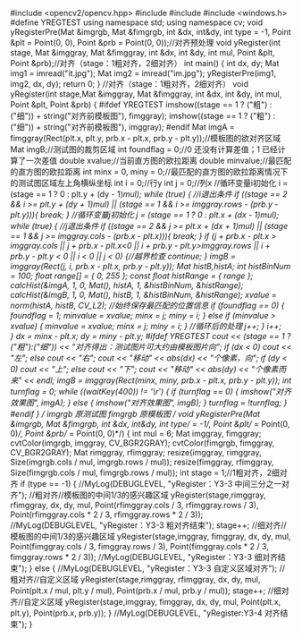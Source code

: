 #include <opencv2/opencv.hpp>
#include <iostream>
#include <string>
#include <windows.h>
#define YREGTEST
using namespace std;
using namespace cv;
void yRegisterPre(Mat &imgrgb, Mat &fimgrgb, int &dx, int&dy, int type = -1, Point &plt = Point(0, 0), Point &prb = Point(0, 0));//对齐预处理
void yRegister(int stage, Mat &imggray, Mat &fimggray, int &dx, int &dy, int mul, Point &plt, Point &prb);//对齐（stage：1粗对齐，2细对齐）
int main() {
	int dx, dy;
	Mat img1 = imread("it.jpg");
	Mat img2 = imread("im.jpg");
	yRegisterPre(img1, img2, dx, dy);
	return 0;
}
//对齐（stage：1粗对齐，2细对齐）
void yRegister(int stage,Mat &imggray, Mat &fimggray, int &dx, int &dy, int mul, Point &plt, Point &prb) {
#ifdef YREGTEST
	imshow((stage == 1 ? ("粗") : ("细")) + string("对齐前模板图"), fimggray);
	imshow((stage == 1 ? ("粗") : ("细")) + string("对齐前模板图"), imggray);
#endif
	Mat imgA = fimggray(Rect(plt.x, plt.y, prb.x - plt.x, prb.y - plt.y));//模板图的欲对齐区域
	Mat imgB;//测试图的裁剪区域
	int foundflag = 0;//0 还没有计算差值；1 已经计算了一次差值
	double xvalue;//当前直方图的欧拉距离
	double minvalue;//最匹配的直方图的欧拉距离
	int minx = 0, miny = 0;//最匹配的直方图的欧拉距离情况下 的测试图区域左上角横纵坐标
	int i = 0;//行y
	int j = 0;//列x
	//循环变量i初始化
	i = (stage == 1 ? 0 : plt.y + (dy - 1)*mul);
	while (true) {
		//i退出条件
		if ((stage == 2 && i >= plt.y + (dy + 1)*mul)
			||
			(stage == 1 && i >= imggray.rows - (prb.y - plt.y))){
			break;
		}
		//循环变量j初始化
		j = (stage == 1 ? 0 : plt.x + (dx - 1)*mul);
		while (true) {
			//j退出条件
			if ((stage == 2 && j >= plt.x + (dx + 1)*mul)
				||
				(stage == 1 && j >= imggray.cols - (prb.x - plt.x))){
				break;
			}
			if (j + prb.x - plt.x > imggray.cols
				||
				j + prb.x - plt.x<0
				||
				i + prb.y - plt.y>imggray.rows
				||
				i + prb.y - plt.y < 0
				||
				i < 0
				||
				j < 0) {//越界检查
				continue;
			}
			imgB = imggray(Rect(j, i, prb.x - plt.x, prb.y - plt.y));
			Mat histB,histA;
			int histBinNum = 100;
			float range[] = { 0, 255 };
			const float* histRange = { range };
			calcHist(&imgA, 1, 0, Mat(), histA, 1, &histBinNum, &histRange);
			calcHist(&imgB, 1, 0, Mat(), histB, 1, &histBinNum, &histRange);
			xvalue = norm(histA, histB, CV_L2);
			//始终保存最匹配的位置信息
			if (foundflag == 0) {
				foundflag = 1;
				minvalue = xvalue;
				minx = j;
				miny = i;
			}
			else if (minvalue > xvalue) {
				minvalue = xvalue;
				minx = j;
				miny = i;
			}
			//循环后的处理
			j++;
		}
		i++;	
	}
	dx = minx - plt.x;
	dy = miny - plt.y;
#ifdef YREGTEST
	cout << (stage == 1 ? ("粗"):("细")) << "对齐得出：测试图片可大约由模板图片向";
	if (dx < 0)
		cout << "左";
	else
		cout << "右";
	cout << "移动" << abs(dx) << "个像素，向";
	if (dy < 0)
		cout << "上";
	else
		cout << "下";
	cout << "移动" << abs(dy) << "个像素而来" << endl;
	imgB = imggray(Rect(minx, miny, prb.x - plt.x, prb.y - plt.y));
	int turnflag = 0;
	while ((waitKey(400)) != '\r') {
		if (turnflag == 0) {
			imshow("对齐效果图", imgA);
		}
		else {
			imshow("对齐效果图", imgB);
		}
		turnflag = !turnflag;
	}
#endif
}
/*
imgrgb 原测试图
fimgrgb 原模板图
*/
void yRegisterPre(Mat &imgrgb, Mat &fimgrgb, int &dx, int&dy, int type/* = -1*/, Point &plt/* = Point(0, 0)*/, Point &prb/* = Point(0, 0)*/) {
	int mul = 6;
	Mat imggray, fimggray;
	cvtColor(imgrgb, imggray, CV_BGR2GRAY);
	cvtColor(fimgrgb, fimggray, CV_BGR2GRAY);
	Mat rimggray, rfimggray;
	resize(imggray, rimggray, Size(imgrgb.cols / mul, imgrgb.rows / mul));
	resize(fimggray, rfimggray, Size(fimgrgb.cols / mul, fimgrgb.rows / mul));
	int stage = 1;//1粗对齐，2细对齐
	if (type == -1) {
		//MyLog(DEBUGLEVEL, "yRegister：Y3-3 中间三分之一对齐");
		//粗对齐//模板图的中间1/3的感兴趣区域
		yRegister(stage,rimggray, rfimggray, dx, dy, mul, Point(rfimggray.cols / 3, rfimggray.rows / 3), Point(rfimggray.cols * 2 / 3, rfimggray.rows * 2 / 3));
		//MyLog(DEBUGLEVEL, "yRegister：Y3-3 粗对齐结束");
		stage++;
		//细对齐//模板图的中间1/3的感兴趣区域
		yRegister(stage,imggray, fimggray, dx, dy, mul, Point(fimggray.cols / 3, fimggray.rows / 3), Point(fimggray.cols * 2 / 3, fimggray.rows * 2 / 3));
		//MyLog(DEBUGLEVEL, "yRegister：Y3-3 细对齐结束");
	}
	else {
		//MyLog(DEBUGLEVEL, "yRegister：Y3-3 自定义区域对齐");
		//粗对齐//自定义区域
		yRegister(stage,rimggray, rfimggray, dx, dy, mul, Point(plt.x / mul, plt.y / mul), Point(prb.x / mul, prb.y / mul));
		stage++;
		//细对齐//自定义区域
		yRegister(stage,imggray, fimggray, dx, dy, mul, Point(plt.x, plt.y), Point(prb.x, prb.y));
	}
	//MyLog(DEBUGLEVEL, "yRegister:Y3-4 对齐结束");
}
